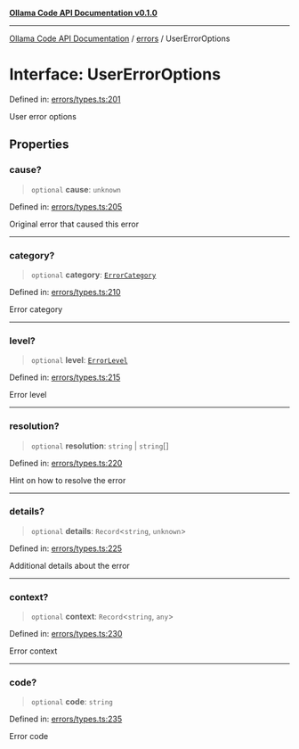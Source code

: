 [**Ollama Code API Documentation v0.1.0**](../../README.md)

***

[Ollama Code API Documentation](../../modules.md) / [errors](../README.md) / UserErrorOptions

# Interface: UserErrorOptions

Defined in: [errors/types.ts:201](https://github.com/erichchampion/ollama-code/blob/affe7d5f274db61281678933960f6b13bf0d7a5f/ollama-code/src/errors/types.ts#L201)

User error options

## Properties

### cause?

> `optional` **cause**: `unknown`

Defined in: [errors/types.ts:205](https://github.com/erichchampion/ollama-code/blob/affe7d5f274db61281678933960f6b13bf0d7a5f/ollama-code/src/errors/types.ts#L205)

Original error that caused this error

***

### category?

> `optional` **category**: [`ErrorCategory`](../enumerations/ErrorCategory.md)

Defined in: [errors/types.ts:210](https://github.com/erichchampion/ollama-code/blob/affe7d5f274db61281678933960f6b13bf0d7a5f/ollama-code/src/errors/types.ts#L210)

Error category

***

### level?

> `optional` **level**: [`ErrorLevel`](../enumerations/ErrorLevel.md)

Defined in: [errors/types.ts:215](https://github.com/erichchampion/ollama-code/blob/affe7d5f274db61281678933960f6b13bf0d7a5f/ollama-code/src/errors/types.ts#L215)

Error level

***

### resolution?

> `optional` **resolution**: `string` \| `string`[]

Defined in: [errors/types.ts:220](https://github.com/erichchampion/ollama-code/blob/affe7d5f274db61281678933960f6b13bf0d7a5f/ollama-code/src/errors/types.ts#L220)

Hint on how to resolve the error

***

### details?

> `optional` **details**: `Record`\<`string`, `unknown`\>

Defined in: [errors/types.ts:225](https://github.com/erichchampion/ollama-code/blob/affe7d5f274db61281678933960f6b13bf0d7a5f/ollama-code/src/errors/types.ts#L225)

Additional details about the error

***

### context?

> `optional` **context**: `Record`\<`string`, `any`\>

Defined in: [errors/types.ts:230](https://github.com/erichchampion/ollama-code/blob/affe7d5f274db61281678933960f6b13bf0d7a5f/ollama-code/src/errors/types.ts#L230)

Error context

***

### code?

> `optional` **code**: `string`

Defined in: [errors/types.ts:235](https://github.com/erichchampion/ollama-code/blob/affe7d5f274db61281678933960f6b13bf0d7a5f/ollama-code/src/errors/types.ts#L235)

Error code
